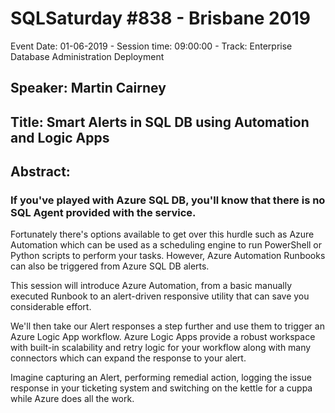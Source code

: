 # SQLSaturday #838 - Brisbane 2019
Event Date: 01-06-2019 - Session time: 09:00:00 - Track: Enterprise Database Administration  Deployment
## Speaker: Martin Cairney
## Title: Smart Alerts in SQL DB using Automation and Logic Apps
## Abstract:
### If you've played with Azure SQL DB, you'll know that there is no SQL Agent provided with the service.

Fortunately there's options available to get over this hurdle such as Azure Automation which can be used as a scheduling engine to run PowerShell or Python scripts to perform your tasks. However, Azure Automation Runbooks can also be triggered from Azure SQL DB alerts.

This session will introduce Azure Automation, from a basic manually executed Runbook to an alert-driven responsive utility that can save you considerable effort.

We'll then take our Alert responses a step further and use them to trigger an Azure Logic App workflow. Azure Logic Apps provide a robust workspace with built-in scalability and retry logic for your workflow along with many connectors which can expand the response to your alert.

Imagine capturing an Alert, performing remedial action, logging the issue  response in your ticketing system and switching on the kettle for a cuppa while Azure does all the work.
